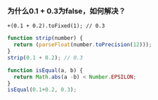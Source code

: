 ### 为什么0.1 + 0.3为false，如何解决？

`+(0.1 + 0.2).toFixed(1); // 0.3`

```javascript
function strip(number) {
  return (parseFloat(number.toPrecision(12)));
}
strip(0.1 + 0.2); // 0.3
```

```javascript
function isEqual(a, b) {
  return Math.abs(a -b) < Number.EPSILON;
}
isEqual(0.1+0.2, 0.3);
```
